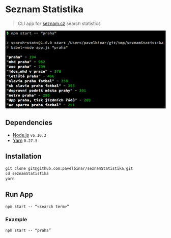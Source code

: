 # Seznam Statistika

> CLI app for [seznam.cz](http://search.seznam.cz/) search statistics

![Screenshot](screenshot.png)

## Dependencies

- [Node.js](http://nodejs.org) `v6.10.3`
- [Yarn](https://yarnpkg.com) `0.27.5`

## Installation

    git clone git@github.com:pavelbinar/seznamStatistika.git
    cd seznamStatistika
    yarn

## Run App

	npm start -- “<search term>”

### Example

	npm start -- “praha”